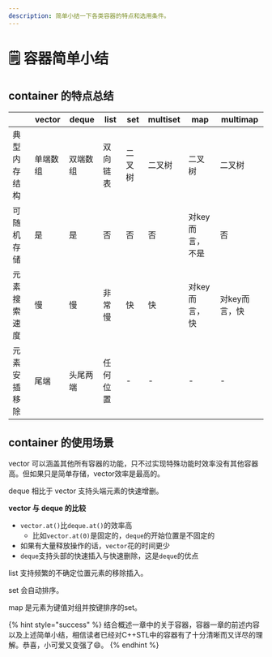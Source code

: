 ```yaml
---
description: 简单小结一下各类容器的特点和选用条件。
---
```


# 🗒 容器简单小结

## container 的特点总结

|        | vector | deque | list | set | multiset | map       | multimap |
| ------ | ------ | ----- | ---- | --- | -------- | --------- | -------- |
| 典型内存结构 | 单端数组   | 双端数组  | 双向链表 | 二叉树 | 二叉树      | 二叉树       | 二叉树      |
| 可随机存储  | 是      | 是     | 否    | 否   | 否        | 对key而言，不是 | 否        |
| 元素搜索速度 | 慢      | 慢     | 非常慢  | 快   | 快        | 对key而言，快  | 对key而言，快 |
| 元素安插移除 | 尾端     | 头尾两端  | 任何位置 | -   | -        | -         | -        |

## container 的使用场景

vector 可以涵盖其他所有容器的功能，只不过实现特殊功能时效率没有其他容器高。但如果只是简单存储，vector效率是最高的。

deque 相比于 vector 支持头端元素的快速增删。

**vector 与 deque 的比较**

* `vector.at()`比`deque.at()`的效率高
  * 比如`vector.at(0)`是固定的，`deque`的开始位置是不固定的
* 如果有大量释放操作的话，`vector`花的时间更少
* `deque`支持头部的快速插入与快速删除，这是`deque`的优点

list 支持频繁的不确定位置元素的移除插入。

set 会自动排序。

map 是元素为键值对组并按键排序的set。

{% hint style="success" %}
结合概述一章中的关于容器，容器一章的前述内容以及上述简单小结，相信读者已经对C++STL中的容器有了十分清晰而又详尽的理解。恭喜，小可爱又变强了:smile:。
{% endhint %}
